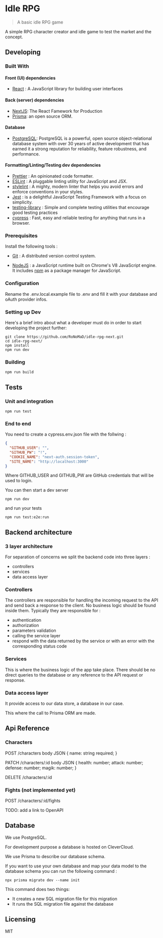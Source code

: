 # Idle RPG

> A basic idle RPG game

A simple RPG character creator and idle game to test the market and the concept.

## Developing

### Built With

#### Front (UI) dependencies

- [React](https://reactjs.org/) : A JavaScript library for building user interfaces

#### Back (server) dependencies

- [NextJS](https://nextjs.org/): The React Famework for Production
- [Prisma](https://www.prisma.io/): an open source ORM.

#### Database

- [PostgreSQL](https://www.postgresql.org/): PostgreSQL is a powerful, open source object-relational database system with over 30 years of active development that has earned it a strong reputation for reliability, feature robustness, and performance.

#### Formatting/Linting/Testing dev dependencies

- [Prettier](https://prettier.io/) : An opinionated code formatter.
- [ESLint](https://eslint.org/) : A pluggable linting utility for JavaScript and JSX.
- [stylelint](https://stylelint.io/) : A mighty, modern linter that helps you avoid errors and enforce conventions in your styles.
- [Jest](https://jestjs.io/) : is a delightful JavaScript Testing Framework with a focus on simplicity.
- [testing-library](https://testing-library.com/) : Simple and complete testing utilities that encourage good testing practices
- [cypress](https://www.cypress.io/) : Fast, easy and reliable testing for anything that runs in a browser.

### Prerequisites

Install the following tools :

- [Git](https://git-scm.com/downloads) : A distributed version control system.

- [NodeJS](https://nodejs.org/en/download/) : a JavaScript runtime built on Chrome's V8 JavaScript engine. It includes [npm](https://www.npmjs.com/) as a package manager for JavaScript.

### Configuration

Rename the .env.local.example file to .env and fill it with your database and oAuth provider infos.

### Setting up Dev

Here's a brief intro about what a developer must do in order to start developing
the project further:

```shell
git clone https://github.com/RoNoMaD/idle-rpg-next.git
cd idle-rpg-next/
npm install
npm run dev
```

### Building

```shell
npm run build
```

## Tests

### Unit and integration

```shell
npm run test
```

### End to end

You need to create a cypress.env.json file with the follwing :

```json
{
  "GITHUB_USER": "",
  "GITHUB_PW": "!",
  "COOKIE_NAME": "next-auth.session-token",
  "SITE_NAME": "http://localhost:3000"
}
```

Where GITHUB_USER and GITHUB_PW are GitHub credentials that will be used to login.

You can then start a dev server

```shell
npm run dev
```

and run your tests

```shell
npm run test:e2e:run
```

## Backend architecture

### 3 layer architecture

For separation of concerns we split the backend code into three layers :

- controllers
- services
- data access layer

### Controllers

The controllers are responsible for handling the incoming request to the API and send back a response to the client.
No business logic should be found inside them.
Typically they are responsible for :

- authentication
- authorization
- parameters validation
- calling the service layer
- respond with the data returned by the service or with an error with the corresponding status code

### Services

This is where the business logic of the app take place.
There should be no direct queries to the database or any reference to the API request or response.

### Data access layer

It provide access to our data store, a database in our case.

This where the call to Prisma ORM are made.

## Api Reference

### Characters

POST /characters
body JSON
{
name: string required;
}

PATCH /characters/:id
body JSON
{
health: number;
attack: number;
defense: number;
magik: number;
}

DELETE /characters/:id

### Fights (not implemented yet)

POST /characters/:id/fights

TODO: add a link to OpenAPI

## Database

We use PostgreSQL.

For development purpose a database is hosted on CleverCloud.

We use Prisma to describe our database schema.

If you want to use your own database and map your data model to the database schema you can run the following command :

```shell
npx prisma migrate dev --name init
```

This command does two things:

- It creates a new SQL migration file for this migration
- It runs the SQL migration file against the database

## Licensing

MIT
